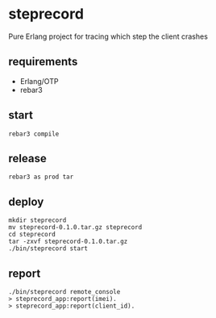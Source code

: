 # steprecord
Pure Erlang project for tracing which step the client crashes

## requirements
* Erlang/OTP 
* rebar3

## start
```
rebar3 compile
```

## release
```
rebar3 as prod tar
```

## deploy
```
mkdir steprecord
mv steprecord-0.1.0.tar.gz steprecord
cd steprecord
tar -zxvf steprecord-0.1.0.tar.gz
./bin/steprecord start
```

## report
```
./bin/steprecord remote_console
> steprecord_app:report(imei).
> steprecord_app:report(client_id).
```
